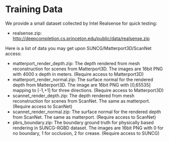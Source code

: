 # Training Data

We provide a small dataset collected by Intel Realsense for quick testing:
- realsense.zip: http://deepcompletion.cs.princeton.edu/public/data/realsense.zip      

Here is a list of data you may get upon SUNCG/Matterport3D/ScanNet access:
- matterport_render_depth.zip: The depth rendered from mesh reconstruction for scenes from Matterport3D. The images are 16bit PNG with 4000 x depth in meters. (Require access to Matterport3D)
- matterport_render_normal.zip: The surface normal for the rendered depth from Matterport3D. The image are 16bit PNG with [0,65535] mapping to [-1,+1] for three directions. (Require access to Matterport3D)
- scannet_render_depth.zip: The depth rendered from mesh reconstruction for scenes from ScanNet. The same as matterport. (Require access to ScanNet)
- scannet_render_normal.zip: The surface normal for the rendered depth from ScanNet. The same as matterport. (Require access to ScanNet)
- pbrs_boundary.zip: The boundary ground truth for physically based rendering in SUNCG-RGBD dataset. The images are 16bit PNG with 0 for no boundary, 1 for occlusion, 2 for crease. (Require access to SUNCG)
